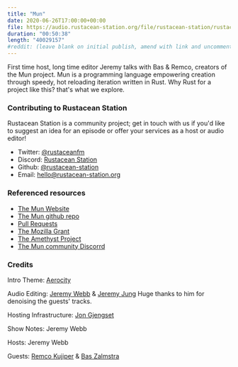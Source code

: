 ```yaml
---
title: "Mun" 
date: 2020-06-26T17:00:00+00:00
file: https://audio.rustacean-station.org/file/rustacean-station/rustacean-station-e016-mun.mp3
duration: "00:50:38"
length: "40029157"
#reddit: (leave blank on initial publish, amend with link and uncomment this line after Reddit thread has been posted)
---
```

First time host, long time editor Jeremy talks with Bas & Remco, creators of the Mun project. Mun is a programming language empowering creation through speedy, hot reloading iteration written in Rust. Why Rust for a project like this? that's what we explore.

### Contributing to Rustacean Station
Rustacean Station is a community project; get in touch with us if you'd like to suggest an idea for an episode or offer your services as a host or audio editor!

 - Twitter: [@rustaceanfm](https://twitter.com/rustaceanfm)
 - Discord: [Rustacean Station](https://discord.gg/cHc3Gyc)
 - Github: [@rustacean-station](https://github.com/rustacean-station/)
 - Email: [hello@rustacean-station.org](mailto:hello@rustacean-station.org)

### Referenced resources

 - [The Mun Website](https://mun-lang.org/)
 - [The Mun github repo](https://github.com/mun-lang)
 - [Pull Requests](https://github.com/mun-lang/mun/issues/220)
 - [The Mozilla Grant](https://www.mozilla.org/en-US/moss/)
 - [The Amethyst Project](https://amethyst.rs/)
 - [The Mun community Discorrd](https://discordapp.com/channels/@me/536489746571198484/724567836097249290)


### Credits

Intro Theme: [Aerocity](https://twitter.com/AerocityMusic)

Audio Editing: [Jeremy Webb](https://twitter.com/alphastrata) & [Jeremy Jung](https://www.softwaresessions.com/) Huge thanks to him for denoising the guests' tracks.

Hosting Infrastructure: [Jon Gjengset](https://twitter.com/jonhoo/)

Show Notes: Jeremy Webb 

Hosts: Jeremy Webb 

Guests: [Remco Kujiper](https://www.linkedin.com/in/remco-k-13a669ba/) & [Bas Zalmstra](https://www.linkedin.com/in/baszalmstra/)
